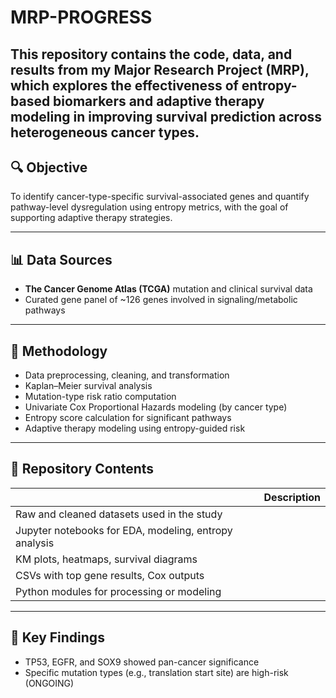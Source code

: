 # MRP-PROGRESS
This repository contains the code, data, and results from my Major Research Project (MRP), which explores the effectiveness of entropy-based biomarkers and adaptive therapy modeling in improving survival prediction across heterogeneous cancer types.
---

## 🔍 Objective

To identify cancer-type-specific survival-associated genes and quantify pathway-level dysregulation using entropy metrics, with the goal of supporting adaptive therapy strategies.

---

## 📊 Data Sources

- **The Cancer Genome Atlas (TCGA)** mutation and clinical survival data
- Curated gene panel of ~126 genes involved in signaling/metabolic pathways

---

## 🧪 Methodology

- Data preprocessing, cleaning, and transformation
- Kaplan–Meier survival analysis
- Mutation-type risk ratio computation
- Univariate Cox Proportional Hazards modeling (by cancer type)
- Entropy score calculation for significant pathways
- Adaptive therapy modeling using entropy-guided risk

---

## 📁 Repository Contents

| | Description |
|---------------|-------------|
| Raw and cleaned datasets used in the study |
| Jupyter notebooks for EDA, modeling, entropy analysis |
| KM plots, heatmaps, survival diagrams |
| CSVs with top gene results, Cox outputs |
| Python modules for processing or modeling |

---

## 🧠 Key Findings

- TP53, EGFR, and SOX9 showed pan-cancer significance
- Specific mutation types (e.g., translation start site) are high-risk
(ONGOING)
